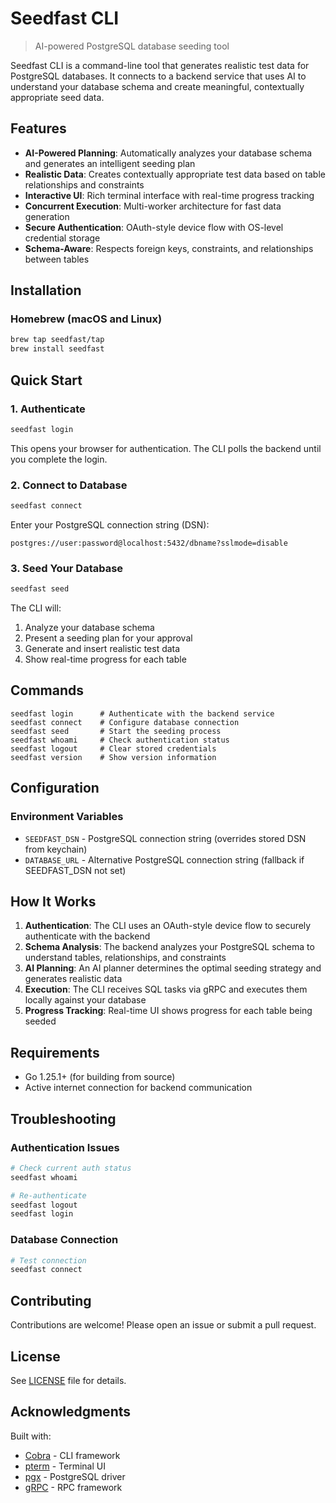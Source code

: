 # Seedfast CLI

> AI-powered PostgreSQL database seeding tool

Seedfast CLI is a command-line tool that generates realistic test data for PostgreSQL databases. It connects to a backend service that uses AI to understand your database schema and create meaningful, contextually appropriate seed data.

## Features

- **AI-Powered Planning**: Automatically analyzes your database schema and generates an intelligent seeding plan
- **Realistic Data**: Creates contextually appropriate test data based on table relationships and constraints
- **Interactive UI**: Rich terminal interface with real-time progress tracking
- **Concurrent Execution**: Multi-worker architecture for fast data generation
- **Secure Authentication**: OAuth-style device flow with OS-level credential storage
- **Schema-Aware**: Respects foreign keys, constraints, and relationships between tables

## Installation

### Homebrew (macOS and Linux)

```bash
brew tap seedfast/tap
brew install seedfast
```

## Quick Start

### 1. Authenticate

```bash
seedfast login
```

This opens your browser for authentication. The CLI polls the backend until you complete the login.

### 2. Connect to Database

```bash
seedfast connect
```

Enter your PostgreSQL connection string (DSN):
```
postgres://user:password@localhost:5432/dbname?sslmode=disable
```

### 3. Seed Your Database

```bash
seedfast seed
```

The CLI will:
1. Analyze your database schema
2. Present a seeding plan for your approval
3. Generate and insert realistic test data
4. Show real-time progress for each table

## Commands

```
seedfast login      # Authenticate with the backend service
seedfast connect    # Configure database connection
seedfast seed       # Start the seeding process
seedfast whoami     # Check authentication status
seedfast logout     # Clear stored credentials
seedfast version    # Show version information
```

## Configuration

### Environment Variables

- `SEEDFAST_DSN` - PostgreSQL connection string (overrides stored DSN from keychain)
- `DATABASE_URL` - Alternative PostgreSQL connection string (fallback if SEEDFAST_DSN not set)


## How It Works

1. **Authentication**: The CLI uses an OAuth-style device flow to securely authenticate with the backend
2. **Schema Analysis**: The backend analyzes your PostgreSQL schema to understand tables, relationships, and constraints
3. **AI Planning**: An AI planner determines the optimal seeding strategy and generates realistic data
4. **Execution**: The CLI receives SQL tasks via gRPC and executes them locally against your database
5. **Progress Tracking**: Real-time UI shows progress for each table being seeded


## Requirements

- Go 1.25.1+ (for building from source)
- Active internet connection for backend communication

## Troubleshooting

### Authentication Issues

```bash
# Check current auth status
seedfast whoami

# Re-authenticate
seedfast logout
seedfast login
```

### Database Connection

```bash
# Test connection
seedfast connect
```


## Contributing

Contributions are welcome! Please open an issue or submit a pull request.

## License

See [LICENSE](LICENSE) file for details.


## Acknowledgments

Built with:
- [Cobra](https://github.com/spf13/cobra) - CLI framework
- [pterm](https://github.com/pterm/pterm) - Terminal UI
- [pgx](https://github.com/jackc/pgx) - PostgreSQL driver
- [gRPC](https://grpc.io/) - RPC framework
